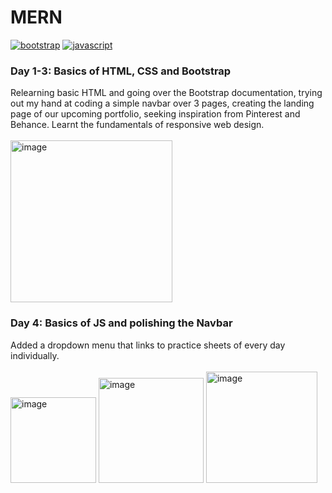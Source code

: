 # MERN
<a href='https://getbootstrap.com/' target="_blank"><img alt='bootstrap' src='https://img.shields.io/badge/Bootstrap-100000?style=flat&logo=bootstrap&logoColor=FFFFFF&labelColor=8700DA&color=black'/></a> <a href='https://developer.mozilla.org/en-US/docs/Web/JavaScript' target="_blank"><img alt='javascript' src='https://img.shields.io/badge/Javascript-100000?style=flat&logo=javascript&logoColor=white&labelColor=FFDD00&color=black'/></a>

### Day 1-3: Basics of HTML, CSS and Bootstrap<br>
Relearning basic HTML and going over the Bootstrap documentation, trying out my hand at coding a simple navbar over 3 pages, creating the landing page of our upcoming portfolio, seeking inspiration from Pinterest and Behance. Learnt the fundamentals of responsive web design. <br><br>
<img width="259" alt="image" src="https://github.com/ShubhangiXD/MERN/assets/92100787/834c221b-9169-41be-9aaf-210ac42f289f">

### Day 4: Basics of JS and polishing the Navbar
Added a dropdown menu that links to practice sheets of every day individually.<br><br>
<img width="137" alt="image" src="https://github.com/ShubhangiXD/MERN/assets/92100787/9ea28b2d-2830-45cd-8643-d23d4ed33e12">
<img width="168" alt="image" src="https://github.com/ShubhangiXD/MERN/assets/92100787/708156cb-bfab-4796-94d2-b231f0ee1920">
<img width="178" alt="image" src="https://github.com/ShubhangiXD/MERN/assets/92100787/9074a25f-259f-4e55-affb-0e04b5bb822e">

